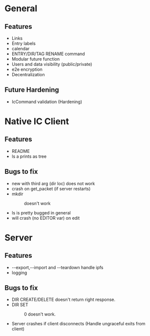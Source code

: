 # General
## Features
* Links
* Entry labels
* calendar
* ENTRY/DIR/TAG RENAME command
* Modular future function
* Users and data visibility (public/private)
* e2e encryption
* Decentralization
## Future Hardening
* IcCommand validation (Hardening)

# Native IC Client
## Features
* README
* ls a prints as tree
## Bugs to fix
* new with third arg (dir loc) does not work
* crash on get\_packet (if server restarts)
* mkdir <name> <dir id> doesn't work
* ls is pretty bugged in general
* will crash (no EDITOR var) on edit

# Server
## Features
* --export,--import and --teardown handle ipfs
* logging 
## Bugs to fix
* DIR CREATE/DELETE doesn't return right response.
* DIR SET <DIR ID> 0 doesn't work.
* Server crashes if client disconnects (Handle ungraceful exits from client)
